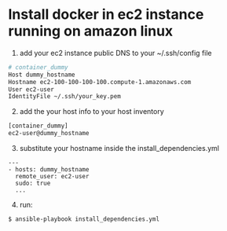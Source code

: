 Install docker in ec2 instance running on amazon linux
===

1. add your ec2 instance public DNS to your ~/.ssh/config file

  ```bash
  # container_dummy
  Host dummy_hostname
  Hostname ec2-100-100-100-100.compute-1.amazonaws.com
  User ec2-user
  IdentityFile ~/.ssh/your_key.pem
  ```

2. add the your host info to your host inventory

  ```bash
  [container_dummy]
  ec2-user@dummy_hostname
  ```

3. substitute your hostname inside the install_dependencies.yml

  ```
  ---
  - hosts: dummy_hostname
    remote_user: ec2-user
    sudo: true
    ...
  ```

4. run:

  ```bash
  $ ansible-playbook install_dependencies.yml
  ```

